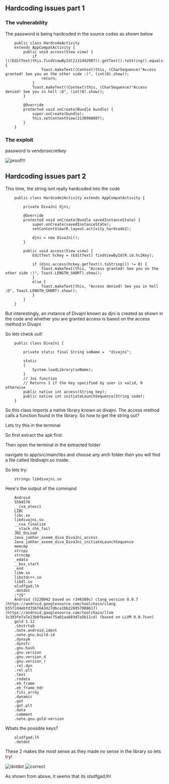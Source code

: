 ## Hardcoding issues part 1

### The vulnerability

The password is being hardcoded in the source codes as shown below

        public class HardcodeActivity
        extends AppCompatActivity {
            public void access(View view) {
                if (((EditText)this.findViewById(2131492987)).getText().toString().equals("vendorsecretkey")) {
                    Toast.makeText((Context)this, (CharSequence)"Access granted! See you on the other side :)", (int)0).show();
                    return;
                }
                Toast.makeText((Context)this, (CharSequence)"Access denied! See you in hell :D", (int)0).show();
            }

            @Override
            protected void onCreate(Bundle bundle) {
                super.onCreate(bundle);
                this.setContentView(2130968607);
            }
        }

### The exploit

password is vendorsecretkey
 
![proof!!!](https://github.com/Blahblahlolhahaha/Diva-walkthrough/blob/master/Hardcoding%20Issues/Screenshot%20from%202019-10-11%2002-47-21.png)






## Hardcoding issues part 2

This time, the string isnt really hardcoded into the code 

        public class Hardcode2Activity extends AppCompatActivity {

            private DivaJni djni;

            @Override
            protected void onCreate(Bundle savedInstanceState) {
                super.onCreate(savedInstanceState);
                setContentView(R.layout.activity_hardcode2);

                djni = new DivaJni();
            }

            public void access(View view) {
                EditText hckey = (EditText) findViewById(R.id.hc2Key);

                if (djni.access(hckey.getText().toString()) != 0) {
                    Toast.makeText(this, "Access granted! See you on the other side :)", Toast.LENGTH_SHORT).show();
                }
                else {
                    Toast.makeText(this, "Access denied! See you in hell :D", Toast.LENGTH_SHORT).show();
                }
            }
        }
        
But interestingly, an instance of Divajni known as djni is created as shown in the code and whether you are granted access is based on the access method in Divajni

So lets check out!

        public class DivaJni {

            private static final String soName =  "divajni";

            static
            {
                System.loadLibrary(soName);
            }
            // Jni function
            // Returns 1 if the key specified by user is valid, 0 otherwise
            public native int access(String key);
            public native int initiateLaunchSequence(String code);
        }

So this class imports a native library known as divajni. The access method calls a function found in the library. So how to get the string out?

Lets try this in the terminal

So first extract the apk first.

Then open the terminal in the extracted folder

navigate to app/src/main/libs and choose any arch folder then you will find a file called libdivajni.so inside.

So lets try:

        strings libdivajni.so
        
Here's the output of the command 

        Android
        5594570
        __cxa_atexit
        LIBC
        libc.so
        libdivajni.so
        __cxa_finalize
        __stack_chk_fail
        JNI_OnLoad
        Java_jakhar_aseem_diva_DivaJni_access
        Java_jakhar_aseem_diva_DivaJni_initiateLaunchSequence
        memcmp
        strcpy
        strncmp
        _edata
        __bss_start
        _end
        libm.so
        libstdc++.so
        libdl.so
        olsdfgad;lh
        .dotdot
        ;*2$"
        Android (5220042 based on r346389c) clang version 8.0.7 (https://android.googlesource.com/toolchain/clang b55f2d4ebfd35bf643d27dbca1bb228957008617) (https://android.googlesource.com/toolchain/llvm 3c393fe7a7e13b0fba4ac75a01aa683d7a5b11cd) (based on LLVM 8.0.7svn)
        gold 1.12
        .shstrtab
        .note.android.ident
        .note.gnu.build-id
        .dynsym
        .dynstr
        .gnu.hash
        .gnu.version
        .gnu.version_d
        .gnu.version_r
        .rel.dyn
        .rel.plt
        .text
        .rodata
        .eh_frame
        .eh_frame_hdr
        .fini_array
        .dynamic
        .got
        .got.plt
        .data
        .comment
        .note.gnu.gold-version

Whats the possible keys? 

        olsdfgad;lh
        .dotdot
These 2 makes the most sense as they made no sense in the library so lets try!

![dotdot](https://github.com/Blahblahlolhahaha/Diva-walkthrough/blob/master/Hardcoding%20Issues/Screenshot_1571386181.png)
![correct](https://github.com/Blahblahlolhahaha/Diva-walkthrough/blob/master/Hardcoding%20Issues/Screenshot_1571387029.png)

As shown from above, it seems that its olsdfgad;lh!


